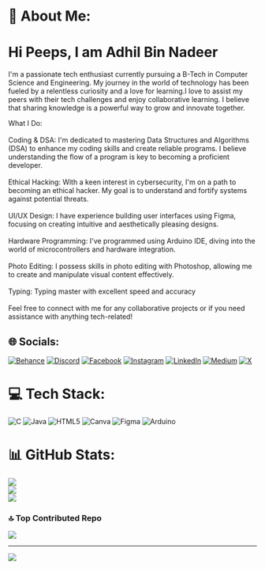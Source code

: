 
# 💫 About Me:

 # Hi Peeps, I am Adhil Bin Nadeer


I'm a passionate tech enthusiast currently pursuing a B-Tech in Computer Science and Engineering. My journey in the world of technology has been fueled by a relentless curiosity and a love for learning.I love to assist my peers with their tech challenges and enjoy collaborative learning. I believe that sharing knowledge is a powerful way to grow and innovate together.

What I Do:<br><br>
Coding & DSA: I'm dedicated to mastering Data Structures and Algorithms (DSA) to enhance my coding skills and create reliable programs. I believe understanding the flow of a program is key to becoming a proficient developer.<br><br>
Ethical Hacking: With a keen interest in cybersecurity, I'm on a path to becoming an ethical hacker. My goal is to understand and fortify systems against potential threats.<br><br>
UI/UX Design: I have experience building user interfaces using Figma, focusing on creating intuitive and aesthetically pleasing designs.<br><br>
Hardware Programming: I've programmed using Arduino IDE, diving into the world of microcontrollers and hardware integration.<br><br>
Photo Editing: I possess skills in photo editing with Photoshop, allowing me to create and manipulate visual content effectively.<br><br>
Typing: Typing master with excellent speed and accuracy<br><br>
Feel free to connect with me for any collaborative projects or if you need assistance with anything tech-related!<br>


## 🌐 Socials:
[![Behance](https://img.shields.io/badge/Behance-1769ff?logo=behance&logoColor=white)](https://behance.net/https://www.behance.net/adhilbinnadeer) [![Discord](https://img.shields.io/badge/Discord-%237289DA.svg?logo=discord&logoColor=white)](https://discord.gg/https://discord.gg/ntnRhnaG) [![Facebook](https://img.shields.io/badge/Facebook-%231877F2.svg?logo=Facebook&logoColor=white)](https://facebook.com/https://www.facebook.com/adhilbin.nadeer.3?mibextid=ZbWKwL) [![Instagram](https://img.shields.io/badge/Instagram-%23E4405F.svg?logo=Instagram&logoColor=white)](https://instagram.com/https://www.instagram.com/__blackpanther786__/) [![LinkedIn](https://img.shields.io/badge/LinkedIn-%230077B5.svg?logo=linkedin&logoColor=white)](https://linkedin.com/in/www.linkedin.com/in/adhil-bin-nadeer-571a58292) [![Medium](https://img.shields.io/badge/Medium-12100E?logo=medium&logoColor=white)](https://medium.com/@https://medium.com/@adhilbin2004) [![X](https://img.shields.io/badge/X-black.svg?logo=X&logoColor=white)](https://x.com/https://x.com/adhil250?t=kgiXiPgXGMXBmjBq-pyUFQ&s=08) 

# 💻 Tech Stack:
![C](https://img.shields.io/badge/c-%2300599C.svg?style=for-the-badge&logo=c&logoColor=white) ![Java](https://img.shields.io/badge/java-%23ED8B00.svg?style=for-the-badge&logo=openjdk&logoColor=white) ![HTML5](https://img.shields.io/badge/html5-%23E34F26.svg?style=for-the-badge&logo=html5&logoColor=white) ![Canva](https://img.shields.io/badge/Canva-%2300C4CC.svg?style=for-the-badge&logo=Canva&logoColor=white) ![Figma](https://img.shields.io/badge/figma-%23F24E1E.svg?style=for-the-badge&logo=figma&logoColor=white) ![Arduino](https://img.shields.io/badge/-Arduino-00979D?style=for-the-badge&logo=Arduino&logoColor=white)
# 📊 GitHub Stats:
![](https://github-readme-stats.vercel.app/api?username=Adhil-Bin-Nadeer&theme=dark&hide_border=false&include_all_commits=true&count_private=true)<br/>
![](https://github-readme-streak-stats.herokuapp.com/?user=Adhil-Bin-Nadeer&theme=dark&hide_border=false)<br/>
![](https://github-readme-stats.vercel.app/api/top-langs/?username=Adhil-Bin-Nadeer&theme=dark&hide_border=false&include_all_commits=true&count_private=true&layout=compact)

### 🔝 Top Contributed Repo
![](https://github-contributor-stats.vercel.app/api?username=Adhil-Bin-Nadeer&limit=5&theme=dark&combine_all_yearly_contributions=true)

---
[![](https://visitcount.itsvg.in/api?id=Adhil-Bin-Nadeer&icon=0&color=0)](https://visitcount.itsvg.in)

<!-- Proudly created with GPRM ( https://gprm.itsvg.in ) -->
